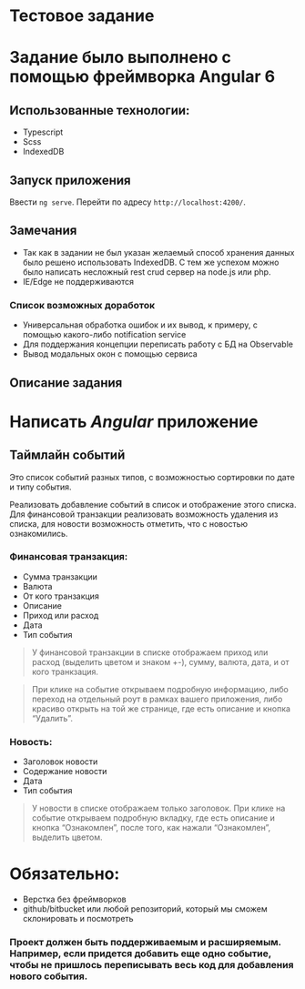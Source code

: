 # Тестовое задание

# Задание было выполнено с помощью фреймворка Angular 6
## Использованные технологии:
- Typescript
- Scss
- IndexedDB
## Запуск приложения

Ввести `ng serve`. Перейти по адресу `http://localhost:4200/`. 

## Замечания
- Так как в задании не был указан желаемый способ хранения данных было решено использовать IndexedDB.
С тем же успехом можно было написать несложный rest crud сервер на node.js или php.
- IE/Edge не поддерживаются
### Список возможных доработок
- Универсальная обработка ошибок и их вывод, к примеру, с помощью какого-либо notification service
- Для поддержания концепции переписать работу с БД на Observable
- Вывод модальных окон с помощью сервиса

## Описание задания

# Написать *Angular* приложение

## Таймлайн событий

Это список событий разных типов, с возможностью сортировки по дате и типу события.

Реализовать добавление событий в список и отображение этого списка. Для финансовой транзакции реализовать возможность удаления из списка, для новости возможность отметить, что с новостью ознакомились.

### Финансовая транзакция:
- Сумма транзакции
- Валюта
- От кого транзакция
- Описание
- Приход или расход
- Дата
- Тип события

> У финансовой транзакции в списке отображаем приход или расход (выделить цветом и знаком +-), сумму, валюта, дата, и от кого транкзация.

> При клике на событие открываем подробную информацию, либо переход на отдельный роут в рамках вашего приложения, либо красиво открыть на той же странице, где есть описание и кнопка “Удалить”.

### Новость:
- Заголовок новости
- Содержание новости
- Дата
- Тип события

> У новости в списке отображаем только заголовок.
> При клике на событие открываем подробную вкладку, где есть описание и кнопка “Ознакомлен”, после того, как нажали “Ознакомлен”, выделить цветом.


# Обязательно:
- Верстка без фреймворков
- github/bitbucket или любой репозиторий, который мы сможем склонировать и посмотреть

### Проект должен быть поддерживаемым и расширяемым. Например, если придется добавить еще одно событие, чтобы не пришлось переписывать весь код для добавления нового события.
